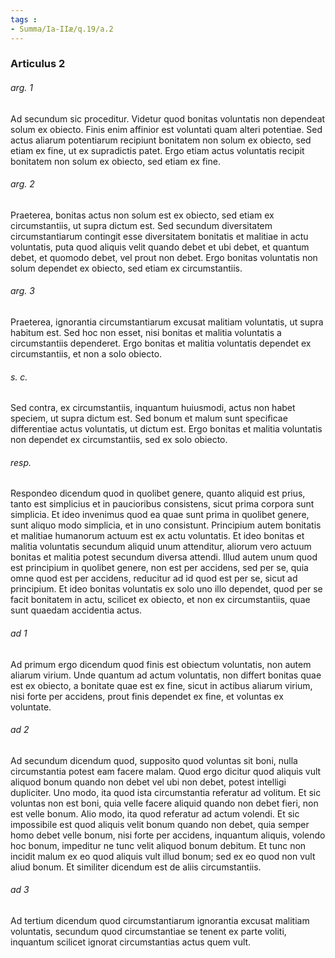 ```yaml
---
tags : 
- Summa/Ia-IIæ/q.19/a.2
---
```


### Articulus 2

###### arg. 1
Ad secundum sic proceditur. Videtur quod bonitas voluntatis non dependeat solum ex obiecto. Finis enim affinior est voluntati quam alteri potentiae. Sed actus aliarum potentiarum recipiunt bonitatem non solum ex obiecto, sed etiam ex fine, ut ex supradictis patet. Ergo etiam actus voluntatis recipit bonitatem non solum ex obiecto, sed etiam ex fine.

###### arg. 2
Praeterea, bonitas actus non solum est ex obiecto, sed etiam ex circumstantiis, ut supra dictum est. Sed secundum diversitatem circumstantiarum contingit esse diversitatem bonitatis et malitiae in actu voluntatis, puta quod aliquis velit quando debet et ubi debet, et quantum debet, et quomodo debet, vel prout non debet. Ergo bonitas voluntatis non solum dependet ex obiecto, sed etiam ex circumstantiis.

###### arg. 3
Praeterea, ignorantia circumstantiarum excusat malitiam voluntatis, ut supra habitum est. Sed hoc non esset, nisi bonitas et malitia voluntatis a circumstantiis dependeret. Ergo bonitas et malitia voluntatis dependet ex circumstantiis, et non a solo obiecto.

###### s. c.
Sed contra, ex circumstantiis, inquantum huiusmodi, actus non habet speciem, ut supra dictum est. Sed bonum et malum sunt specificae differentiae actus voluntatis, ut dictum est. Ergo bonitas et malitia voluntatis non dependet ex circumstantiis, sed ex solo obiecto.

###### resp.
Respondeo dicendum quod in quolibet genere, quanto aliquid est prius, tanto est simplicius et in paucioribus consistens, sicut prima corpora sunt simplicia. Et ideo invenimus quod ea quae sunt prima in quolibet genere, sunt aliquo modo simplicia, et in uno consistunt. Principium autem bonitatis et malitiae humanorum actuum est ex actu voluntatis. Et ideo bonitas et malitia voluntatis secundum aliquid unum attenditur, aliorum vero actuum bonitas et malitia potest secundum diversa attendi. Illud autem unum quod est principium in quolibet genere, non est per accidens, sed per se, quia omne quod est per accidens, reducitur ad id quod est per se, sicut ad principium. Et ideo bonitas voluntatis ex solo uno illo dependet, quod per se facit bonitatem in actu, scilicet ex obiecto, et non ex circumstantiis, quae sunt quaedam accidentia actus.

###### ad 1
Ad primum ergo dicendum quod finis est obiectum voluntatis, non autem aliarum virium. Unde quantum ad actum voluntatis, non differt bonitas quae est ex obiecto, a bonitate quae est ex fine, sicut in actibus aliarum virium, nisi forte per accidens, prout finis dependet ex fine, et voluntas ex voluntate.

###### ad 2
Ad secundum dicendum quod, supposito quod voluntas sit boni, nulla circumstantia potest eam facere malam. Quod ergo dicitur quod aliquis vult aliquod bonum quando non debet vel ubi non debet, potest intelligi dupliciter. Uno modo, ita quod ista circumstantia referatur ad volitum. Et sic voluntas non est boni, quia velle facere aliquid quando non debet fieri, non est velle bonum. Alio modo, ita quod referatur ad actum volendi. Et sic impossibile est quod aliquis velit bonum quando non debet, quia semper homo debet velle bonum, nisi forte per accidens, inquantum aliquis, volendo hoc bonum, impeditur ne tunc velit aliquod bonum debitum. Et tunc non incidit malum ex eo quod aliquis vult illud bonum; sed ex eo quod non vult aliud bonum. Et similiter dicendum est de aliis circumstantiis.

###### ad 3
Ad tertium dicendum quod circumstantiarum ignorantia excusat malitiam voluntatis, secundum quod circumstantiae se tenent ex parte voliti, inquantum scilicet ignorat circumstantias actus quem vult.

